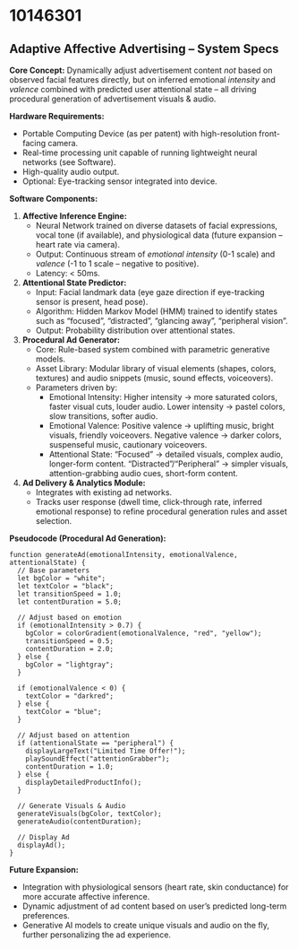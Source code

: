 # 10146301

## Adaptive Affective Advertising – System Specs

**Core Concept:** Dynamically adjust advertisement content *not* based on observed facial features directly, but on inferred emotional *intensity* and *valence* combined with predicted user attentional state – all driving procedural generation of advertisement visuals & audio.

**Hardware Requirements:**

*   Portable Computing Device (as per patent) with high-resolution front-facing camera.
*   Real-time processing unit capable of running lightweight neural networks (see Software).
*   High-quality audio output.
*   Optional: Eye-tracking sensor integrated into device.

**Software Components:**

1.  **Affective Inference Engine:**
    *   Neural Network trained on diverse datasets of facial expressions, vocal tone (if available), and physiological data (future expansion – heart rate via camera).
    *   Output: Continuous stream of *emotional intensity* (0-1 scale) and *valence* (-1 to 1 scale – negative to positive).
    *   Latency: < 50ms.
2.  **Attentional State Predictor:**
    *   Input: Facial landmark data (eye gaze direction if eye-tracking sensor is present, head pose).
    *   Algorithm: Hidden Markov Model (HMM) trained to identify states such as “focused”, “distracted”, “glancing away”, “peripheral vision”.
    *   Output: Probability distribution over attentional states.
3.  **Procedural Ad Generator:**
    *   Core: Rule-based system combined with parametric generative models.
    *   Asset Library: Modular library of visual elements (shapes, colors, textures) and audio snippets (music, sound effects, voiceovers).
    *   Parameters driven by:
        *   Emotional Intensity: Higher intensity -> more saturated colors, faster visual cuts, louder audio. Lower intensity -> pastel colors, slow transitions, softer audio.
        *   Emotional Valence: Positive valence -> uplifting music, bright visuals, friendly voiceovers. Negative valence -> darker colors, suspenseful music, cautionary voiceovers.
        *   Attentional State: “Focused” -> detailed visuals, complex audio, longer-form content. “Distracted”/“Peripheral” -> simpler visuals, attention-grabbing audio cues, short-form content.
4.  **Ad Delivery & Analytics Module:**
    *   Integrates with existing ad networks.
    *   Tracks user response (dwell time, click-through rate, inferred emotional response) to refine procedural generation rules and asset selection.

**Pseudocode (Procedural Ad Generation):**

```
function generateAd(emotionalIntensity, emotionalValence, attentionalState) {
  // Base parameters
  let bgColor = "white";
  let textColor = "black";
  let transitionSpeed = 1.0;
  let contentDuration = 5.0;

  // Adjust based on emotion
  if (emotionalIntensity > 0.7) {
    bgColor = colorGradient(emotionalValence, "red", "yellow");
    transitionSpeed = 0.5;
    contentDuration = 2.0;
  } else {
    bgColor = "lightgray";
  }

  if (emotionalValence < 0) {
    textColor = "darkred";
  } else {
    textColor = "blue";
  }

  // Adjust based on attention
  if (attentionalState == "peripheral") {
    displayLargeText("Limited Time Offer!");
    playSoundEffect("attentionGrabber");
    contentDuration = 1.0;
  } else {
    displayDetailedProductInfo();
  }

  // Generate Visuals & Audio
  generateVisuals(bgColor, textColor);
  generateAudio(contentDuration);

  // Display Ad
  displayAd();
}
```

**Future Expansion:**

*   Integration with physiological sensors (heart rate, skin conductance) for more accurate affective inference.
*   Dynamic adjustment of ad content based on user’s predicted long-term preferences.
*   Generative AI models to create unique visuals and audio on the fly, further personalizing the ad experience.